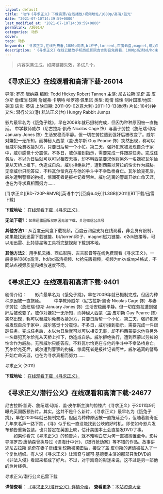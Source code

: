 ```yaml
---
layout: default
title: '动作《寻求正义》下载资源/在线播放/视频地址/1080p/高清/蓝光'
date: "2021-07-10T14:39:59+0800"
last_modified_at: "2021-07-10T14:39:59+0800"
permalink: /26014/
categories: 动作
cover:
tags: 动作
keywords: '寻求正义,在线免费看,1080p高清,bt种子,torrent,百度云盘,magnet,磁力链,迅雷下载资源'
description: '《寻求正义》在线云播放手机西瓜影院吉吉影音免费看，1080p高清bd/hd未删减完整版和tc抢先枪版，mkv/mp4格式，附带bt/torrent种子、magnet/磁力链、百度云盘、网盘资源迅雷下载链接'
---
```


>内容采集生成，如果链接失效，多试几个。


## 《寻求正义》在线观看和高清下载-26014

导演: 罗杰·唐纳森 编剧: Todd Hickey Robert Tannen 主演: 尼古拉斯·凯奇 盖·皮尔斯 詹纽瑞·琼斯 詹妮弗·卡朋特 哈罗德·佩里诺 类型: 剧情 惊悚 制片国家/地区: 美国 语言: 英语 上映日期: 2011-09-02(意大利) 2011-10-13(香港) 片长: 104分钟 又名: 潜行公义(港) 私法正义(台) Hungry Rabbit Jumps

影片最早名为《饿兔子跳》，早在2009年就已摄制完成，但因为种种原因被一直拖延。 中学教师威尔（尼古拉斯·凯奇 Nicolas Cage 饰）与妻子劳拉（詹纽瑞·琼斯 January Jones 饰）生活安稳而平静。但一切在劳拉遭到强奸后被改变了。威尔对嫌犯一无所知，而神秘人西蒙（盖·皮尔斯 Guy Pearce 饰）突然出现，称可以替威尔免费收拾对方，只要日后帮一个小忙。第二天，强奸犯就被发现自杀于家中，威尔感觉十分震惊。不多日，威尔接到指示，需要完成一件跟踪任务。完成任务后，本以为日后就可以可以相安无事，却不料西蒙要求他将另外一名嫌犯瓦尔恰克从天桥上推下，伪造成自杀。威尔拒绝执行，遭到西蒙以劳拉的性命作为威胁。无奈威尔只能答应，不料瓦尔恰克在与他的争斗中不幸坠桥身亡。瓦尔恰克死后，威尔遭到警察的拘捕，惊闻死者是报社记者阿兰。威尔逃离的警局开始亡命天涯，也在为寻求真相而努力……


[寻求正义][BD-720P-RMVB][英语中字][豆瓣6.4分][1.3GB][2011][BT下载/迅雷下载]

**下载地址**： [在线观看下载 《寻求正义》](https://www.btdx8.com/torrent/seeking_justice_2011.html) 


**无法下载?**：`如果迅雷因版权原因无法下载，关注微信公众号 `

**其他方法1**：从百度云网盘下载视频，百度云网盘支持在线观看，非会员有限制，如果能找到迅雷下载链接、bt/torrent种子、magnet磁力链接、e2dk链接等，可以用迅雷、比特彗星等工具将完整视频下载到本地。

**其他方法2**：用手机云播、西瓜影院、吉吉影音等在线免费观看《寻求正义》，一般提供1080p高清、hd/bd高清视频、tc抢先版视频，视频为mkv或mp4格式，不同站点视频质量和播放速度不同。


## 《寻求正义》在线观看和高清下载-9401

剧情介绍：　　影片最早名为《饿兔子跳》，早在2009年就已摄制完成，但因为种种原因被一直拖延。  　　中学教师威尔（尼古拉斯·凯奇 Nicolas Cage 饰）与妻子劳拉（詹纽瑞·琼斯 January Jones 饰）生活安稳而平静。但一切在劳拉遭到强奸后被改变了。威尔对嫌犯一无所知，而神秘人西蒙（盖·皮尔斯 Guy Pearce 饰）突然出现，称可以替威尔免费收拾对方，只要日后帮一个小忙。第二天，强奸犯就被发现自杀于家中，威尔感觉十分震惊。不多日，威尔接到指示，需要完成一件跟踪任务。完成任务后，本以为日后就可以可以相安无事，却不料西蒙要求他将另外一名嫌犯瓦尔恰克从天桥上推下，伪造成自杀。威尔拒绝执行，遭到西蒙以劳拉的性命作为威胁。无奈威尔只能答应，不料瓦尔恰克在与他的争斗中不幸坠桥身亡。瓦尔恰克死后，威尔遭到警察的拘捕，惊闻死者是报社记者阿兰。威尔逃离的警局开始亡命天涯，也在为寻求真相而努力......


寻求正义 (2011)

**下载地址**： [在线观看下载 《寻求正义》](https://www.btbtdy.me/btdy/dy9510.html) 


## 《寻求正义/潜行公义》在线观看和高清下载-24677

尼古拉斯·凯奇、詹纽瑞·琼斯、盖·皮尔斯主演的惊悚片《寻求正义》于2011年9月曝光英国版预告片。其实，这并不是什么新片，《寻求正义》最早名为《饿兔子跳》，早在2009年就已摄制完成。但因为种种原因被一直拖延至今，但随着凯奇近几年来名声一路下跌，《寻》似乎也一直没能找到公映的好时机。即使如今影片发布预告重新包装，也只暂定在英国上映，估计美国本土会直接发DVD了事。 　　如果你看完《寻求正义》的预告片，就不难明白它为何一直被搁置至今。影片导演罗杰&middot;唐纳森曾执导过《谍海计中计》、《银行抢劫案》等不错的作品。故事讲述尼古拉斯&middot;凯奇在妻子詹纽瑞·琼斯被袭击后，接受了盖&middot;皮尔斯的邀请被拉入了一个复仇组织。有人说《寻求正义》让凯奇与妮可&middot;基德曼主演的那部只发DVD的《非法入侵》看起来都成了好片。不过，对于凯奇的影迷来说，这不过是另一部他的烂片经典。


寻求正义/潜行公义迅雷下载

**详情查看**： [《寻求正义/潜行公义》详情介绍](/movie/24677/)， **查看更多**：[本站资源大全](/movie/t/all/)

